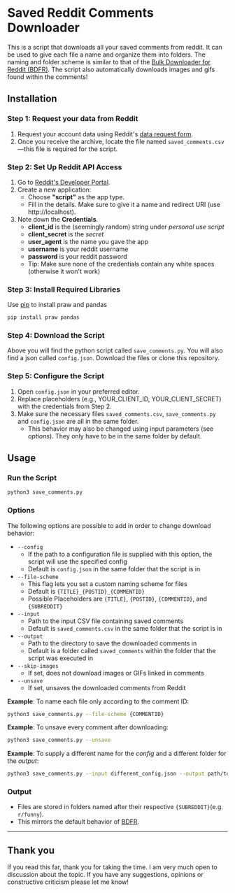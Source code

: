 # **Saved Reddit Comments Downloader**
This is a script that downloads all your saved comments from reddit. It can be used to give each file a name and organize them into folders. The naming and folder scheme is similar to that of the [Bulk Downloader for Reddit (BDFR)](https://github.com/Serene-Arc/bulk-downloader-for-reddit). The script also automatically downloads images and gifs found within the comments!

## **Installation**

### **Step 1: Request your data from Reddit**
1. Request your account data using Reddit's [data request form](https://www.reddit.com/settings/data-request).
2. Once you receive the archive, locate the file named `saved_comments.csv`—this file is required for the script.

### **Step 2: Set Up Reddit API Access**
   
1. Go to [Reddit's Developer Portal](https://www.reddit.com/prefs/apps/).
2. Create a new application:
    - Choose **"script"** as the app type.
    - Fill in the details. Make sure to give it a name and redirect URI (use http://localhost).
3. Note down the **Credentials**.
     - **client_id** is the (seemingly random) string under *personal use script*
     - **client_secret** is the *secret*
     - **user_agent** is the name you gave the app
     - **username** is your reddit username
     - **password** is your reddit password
     - Tip: Make sure none of the credentials contain any white spaces (otherwise it won't work)

### **Step 3: Install Required Libraries**
Use [pip](https://pypi.org/project/pip/) to install praw and pandas
```bash
pip install praw pandas
```

### **Step 4: Download the Script**

Above you will find the python script called `save_comments.py`.
You will also find a json called `config.json`.
Download the files or clone this repository.

### **Step 5: Configure the Script**
1. Open `config.json` in your preferred editor.
2. Replace placeholders (e.g., YOUR_CLIENT_ID, YOUR_CLIENT_SECRET) with the credentials from Step 2.
3. Make sure the necessary files `saved_comments.csv`, `save_comments.py` and `config.json` are all in the same folder.
    - This behavior may also be changed using input parameters (see *options*). They only have to be in the same folder by default.

## **Usage**

### **Run the Script**
   
```bash
python3 save_comments.py
```

### **Options**
The following options are possible to add in order to change download behavior:
  - `--config`
    - If the path to a configuration file is supplied with this option, the script will use the specified config
    - Default is `config.json` in the same folder that the script is in
  - `--file-scheme`
    - This flag lets you set a custom naming scheme for files
    - Default is `{TITLE}_{POSTID}_{COMMENTID}`
    - Possible Placeholders are `{TITLE}`, `{POSTID}`, `{COMMENTID}`, and `{SUBREDDIT}`
  - `--input`
    - Path to the input CSV file containing saved comments
    - Default is `saved_comments.csv` in the same folder that the script is in
  - `--output`
    - Path to the directory to save the downloaded comments in
    - Default is a folder called `saved_comments` within the folder that the script was executed in
  - `--skip-images`
    - If set, does not download images or GIFs linked in comments
  - `--unsave`
    - If set, unsaves the downloaded comments from Reddit
   
**Example**: To name each file only according to the comment ID:
```bash
python3 save_comments.py --file-scheme {COMMENTID}
```

**Example**: To unsave every comment after downloading: 
```bash
python3 save_comments.py --unsave
```

**Example**: To supply a different name for the _config_ and a different folder for the _output_: 
```bash
python3 save_comments.py --input different_config.json --output path/to/your/folder
```

### **Output**
- Files are stored in folders named after their respective `{SUBREDDIT}`(e.g. `r/funny`).
- This mirrors the default behavior of [BDFR](https://github.com/Serene-Arc/bulk-downloader-for-reddit#downloader-options).

---

## Thank you
If you read this far, thank you for taking the time.
I am very much open to discussion about the topic. If you have any suggestions, opinions or constructive criticism please let me know!
